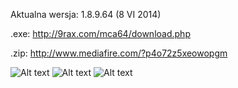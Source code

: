 Aktualna wersja: 1.8.9.64 (8 VI 2014)

.exe: http://9rax.com/mca64/download.php

.zip: http://www.mediafire.com/?p4o72z5xeowopgm

![Alt text](http://i.imgur.com/rykthrz.png)
![Alt text](http://i.imgur.com/sg5C04B.png)
![Alt text](http://i.imgur.com/rE3Ad5g.png)
